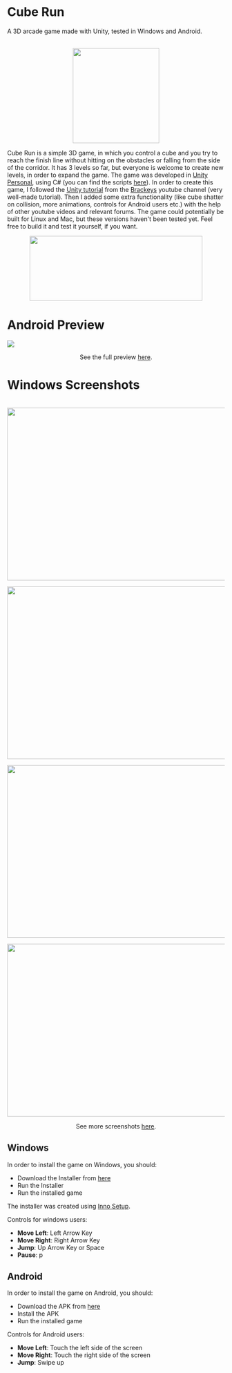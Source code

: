 # Cube Run
A 3D arcade game made with Unity, tested in Windows and Android.

<p align="center">
 <br />
   <img src="https://raw.githubusercontent.com/Thanasis1101/CubeRun/master/Unity%20Project/CubeRun/Assets/Images/cube.png" width="200" height="220" />
</p>


Cube Run is a simple 3D game, in which you control a cube and you try to reach the finish line without hitting on the obstacles or falling from the side of the corridor.
It has 3 levels so far, but everyone is welcome to create new levels, in order to expand the game.
The game was developed in [Unity Personal](https://store.unity.com/download?ref=personal), using C# (you can find the scripts [here](https://github.com/Thanasis1101/CubeRun/tree/master/Unity%20Project/CubeRun/Assets/Scripts)).
In order to create this game, I followed the [Unity tutorial](https://www.youtube.com/watch?v=j48LtUkZRjU&list=PLPV2KyIb3jR5QFsefuO2RlAgWEz6EvVi6) from the [Brackeys](https://www.youtube.com/user/Brackeys) youtube channel (very well-made tutorial).
Then I added some extra functionality (like cube shatter on collision, more animations, controls for Android users etc.) with the help of other youtube videos and relevant forums.
The game could potentially be built for Linux and Mac, but these versions haven't been tested yet. Feel free to build it and test it yourself, if you want.


<p align="center">
   <img src="https://upload.wikimedia.org/wikipedia/commons/thumb/1/19/Unity_Technologies_logo.svg/2000px-Unity_Technologies_logo.svg.png" width="400" height="150" />
</p>


# Android Preview

![](https://raw.githubusercontent.com/Thanasis1101/CubeRun/master/Preview/Game%20Preview.gif)


<p align="center">
 See the full preview <a href="https://raw.githubusercontent.com/Thanasis1101/CubeRun/master/Preview/Game%20Preview.mp4">here</a>.
</p>


# Windows Screenshots


<p align="center">
 <br />
 <img src="https://raw.githubusercontent.com/Thanasis1101/CubeRun/master/Images/Level%201.png" width="600" height="400" />
</p>
<p align="center">
 <img src="https://raw.githubusercontent.com/Thanasis1101/CubeRun/master/Images/Lose.png" width="600" height="400" />
</p>
<p align="center">
 <img src="https://raw.githubusercontent.com/Thanasis1101/CubeRun/master/Images/Level%202.png" width="600" height="400" />
</p>
<p align="center">
 <img src="https://raw.githubusercontent.com/Thanasis1101/CubeRun/master/Images/Level%203.png" width="600" height="400" />
</p>
<p align="center">
 See more screenshots <a href="https://github.com/Thanasis1101/CubeRun/tree/master/Images/">here</a>.
</p>


## Windows


In order to install the game on Windows, you should:

 - Download the Installer from [here](https://github.com/Thanasis1101/CubeRun/tree/master/Install/Windows/Cube_run_setup.exe)
 - Run the Installer
 - Run the installed game


The installer was created using [Inno Setup](http://www.jrsoftware.org/isdl.php).


Controls for windows users:

 - **Move Left**: Left Arrow Key
 - **Move Right**: Right Arrow Key
 - **Jump**: Up Arrow Key or Space
 - **Pause**: p


## Android


In order to install the game on Android, you should:

 - Download the APK from [here](https://github.com/Thanasis1101/CubeRun/tree/master/Install/Android/CubeRun.apk)
 - Install the APK
 - Run the installed game
 
Controls for Android users:

 - **Move Left**: Touch the left side of the screen
 - **Move Right**: Touch the right side of the screen
 - **Jump**: Swipe up


 
